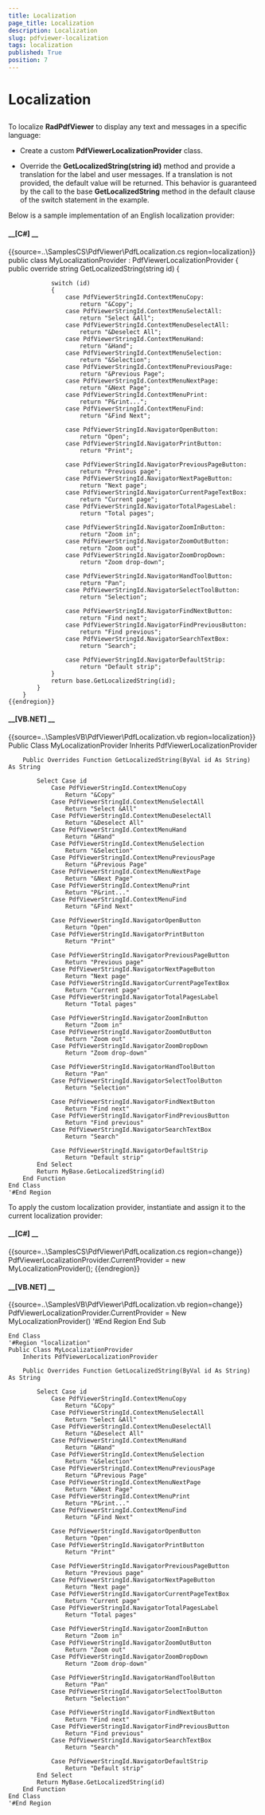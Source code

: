```yaml
---
title: Localization
page_title: Localization
description: Localization
slug: pdfviewer-localization
tags: localization
published: True
position: 7
---
```


# Localization



## 

To localize __RadPdfViewer__ to display any text and messages in a specific language:
        

* Create a custom __PdfViewerLocalizationProvider__ class.
            

* Override the __GetLocalizedString(string id)__ method and provide a translation for the label and user messages. If a
              translation is not provided, the default value will be returned. This behavior is guaranteed by the call to the base
              __GetLocalizedString__ method in the default clause of the switch statement in the example.
            

Below is a sample implementation of an English localization provider:
        

#### __[C#] __

{{source=..\SamplesCS\PdfViewer\PdfLocalization.cs region=localization}}
	    public class MyLocalizationProvider : PdfViewerLocalizationProvider
	    {
	        public override string GetLocalizedString(string id)
	        {
	
	            switch (id)
	            {
	                case PdfViewerStringId.ContextMenuCopy:
	                    return "&Copy";
	                case PdfViewerStringId.ContextMenuSelectAll:
	                    return "Select &All";
	                case PdfViewerStringId.ContextMenuDeselectAll:
	                    return "&Deselect All";
	                case PdfViewerStringId.ContextMenuHand:
	                    return "&Hand";
	                case PdfViewerStringId.ContextMenuSelection:
	                    return "&Selection";
	                case PdfViewerStringId.ContextMenuPreviousPage:
	                    return "&Previous Page";
	                case PdfViewerStringId.ContextMenuNextPage:
	                    return "&Next Page";
	                case PdfViewerStringId.ContextMenuPrint:
	                    return "P&rint...";
	                case PdfViewerStringId.ContextMenuFind:
	                    return "&Find Next";
	
	                case PdfViewerStringId.NavigatorOpenButton:
	                    return "Open";
	                case PdfViewerStringId.NavigatorPrintButton:
	                    return "Print";
	
	                case PdfViewerStringId.NavigatorPreviousPageButton:
	                    return "Previous page";
	                case PdfViewerStringId.NavigatorNextPageButton:
	                    return "Next page";
	                case PdfViewerStringId.NavigatorCurrentPageTextBox:
	                    return "Current page";
	                case PdfViewerStringId.NavigatorTotalPagesLabel:
	                    return "Total pages";
	
	                case PdfViewerStringId.NavigatorZoomInButton:
	                    return "Zoom in";
	                case PdfViewerStringId.NavigatorZoomOutButton:
	                    return "Zoom out";
	                case PdfViewerStringId.NavigatorZoomDropDown:
	                    return "Zoom drop-down";
	
	                case PdfViewerStringId.NavigatorHandToolButton:
	                    return "Pan";
	                case PdfViewerStringId.NavigatorSelectToolButton:
	                    return "Selection";
	
	                case PdfViewerStringId.NavigatorFindNextButton:
	                    return "Find next";
	                case PdfViewerStringId.NavigatorFindPreviousButton:
	                    return "Find previous";
	                case PdfViewerStringId.NavigatorSearchTextBox:
	                    return "Search";
	
	                case PdfViewerStringId.NavigatorDefaultStrip:
	                    return "Default strip";
	            }
	            return base.GetLocalizedString(id);
	        }
	    }
	{{endregion}}



#### __[VB.NET] __

{{source=..\SamplesVB\PdfViewer\PdfLocalization.vb region=localization}}
	Public Class MyLocalizationProvider
	    Inherits PdfViewerLocalizationProvider
	
	    Public Overrides Function GetLocalizedString(ByVal id As String) As String
	
	        Select Case id
	            Case PdfViewerStringId.ContextMenuCopy
	                Return "&Copy"
	            Case PdfViewerStringId.ContextMenuSelectAll
	                Return "Select &All"
	            Case PdfViewerStringId.ContextMenuDeselectAll
	                Return "&Deselect All"
	            Case PdfViewerStringId.ContextMenuHand
	                Return "&Hand"
	            Case PdfViewerStringId.ContextMenuSelection
	                Return "&Selection"
	            Case PdfViewerStringId.ContextMenuPreviousPage
	                Return "&Previous Page"
	            Case PdfViewerStringId.ContextMenuNextPage
	                Return "&Next Page"
	            Case PdfViewerStringId.ContextMenuPrint
	                Return "P&rint..."
	            Case PdfViewerStringId.ContextMenuFind
	                Return "&Find Next"
	
	            Case PdfViewerStringId.NavigatorOpenButton
	                Return "Open"
	            Case PdfViewerStringId.NavigatorPrintButton
	                Return "Print"
	
	            Case PdfViewerStringId.NavigatorPreviousPageButton
	                Return "Previous page"
	            Case PdfViewerStringId.NavigatorNextPageButton
	                Return "Next page"
	            Case PdfViewerStringId.NavigatorCurrentPageTextBox
	                Return "Current page"
	            Case PdfViewerStringId.NavigatorTotalPagesLabel
	                Return "Total pages"
	
	            Case PdfViewerStringId.NavigatorZoomInButton
	                Return "Zoom in"
	            Case PdfViewerStringId.NavigatorZoomOutButton
	                Return "Zoom out"
	            Case PdfViewerStringId.NavigatorZoomDropDown
	                Return "Zoom drop-down"
	
	            Case PdfViewerStringId.NavigatorHandToolButton
	                Return "Pan"
	            Case PdfViewerStringId.NavigatorSelectToolButton
	                Return "Selection"
	
	            Case PdfViewerStringId.NavigatorFindNextButton
	                Return "Find next"
	            Case PdfViewerStringId.NavigatorFindPreviousButton
	                Return "Find previous"
	            Case PdfViewerStringId.NavigatorSearchTextBox
	                Return "Search"
	
	            Case PdfViewerStringId.NavigatorDefaultStrip
	                Return "Default strip"
	        End Select
	        Return MyBase.GetLocalizedString(id)
	    End Function
	End Class
	'#End Region
	



To apply the custom localization provider, instantiate and assign it to the current localization provider:
        

#### __[C#] __

{{source=..\SamplesCS\PdfViewer\PdfLocalization.cs region=change}}
	            PdfViewerLocalizationProvider.CurrentProvider = new MyLocalizationProvider();
	{{endregion}}



#### __[VB.NET] __

{{source=..\SamplesVB\PdfViewer\PdfLocalization.vb region=change}}
	        PdfViewerLocalizationProvider.CurrentProvider = New MyLocalizationProvider()
	        '#End Region
	    End Sub
	
	End Class
	'#Region "localization"
	Public Class MyLocalizationProvider
	    Inherits PdfViewerLocalizationProvider
	
	    Public Overrides Function GetLocalizedString(ByVal id As String) As String
	
	        Select Case id
	            Case PdfViewerStringId.ContextMenuCopy
	                Return "&Copy"
	            Case PdfViewerStringId.ContextMenuSelectAll
	                Return "Select &All"
	            Case PdfViewerStringId.ContextMenuDeselectAll
	                Return "&Deselect All"
	            Case PdfViewerStringId.ContextMenuHand
	                Return "&Hand"
	            Case PdfViewerStringId.ContextMenuSelection
	                Return "&Selection"
	            Case PdfViewerStringId.ContextMenuPreviousPage
	                Return "&Previous Page"
	            Case PdfViewerStringId.ContextMenuNextPage
	                Return "&Next Page"
	            Case PdfViewerStringId.ContextMenuPrint
	                Return "P&rint..."
	            Case PdfViewerStringId.ContextMenuFind
	                Return "&Find Next"
	
	            Case PdfViewerStringId.NavigatorOpenButton
	                Return "Open"
	            Case PdfViewerStringId.NavigatorPrintButton
	                Return "Print"
	
	            Case PdfViewerStringId.NavigatorPreviousPageButton
	                Return "Previous page"
	            Case PdfViewerStringId.NavigatorNextPageButton
	                Return "Next page"
	            Case PdfViewerStringId.NavigatorCurrentPageTextBox
	                Return "Current page"
	            Case PdfViewerStringId.NavigatorTotalPagesLabel
	                Return "Total pages"
	
	            Case PdfViewerStringId.NavigatorZoomInButton
	                Return "Zoom in"
	            Case PdfViewerStringId.NavigatorZoomOutButton
	                Return "Zoom out"
	            Case PdfViewerStringId.NavigatorZoomDropDown
	                Return "Zoom drop-down"
	
	            Case PdfViewerStringId.NavigatorHandToolButton
	                Return "Pan"
	            Case PdfViewerStringId.NavigatorSelectToolButton
	                Return "Selection"
	
	            Case PdfViewerStringId.NavigatorFindNextButton
	                Return "Find next"
	            Case PdfViewerStringId.NavigatorFindPreviousButton
	                Return "Find previous"
	            Case PdfViewerStringId.NavigatorSearchTextBox
	                Return "Search"
	
	            Case PdfViewerStringId.NavigatorDefaultStrip
	                Return "Default strip"
	        End Select
	        Return MyBase.GetLocalizedString(id)
	    End Function
	End Class
	'#End Region
	



